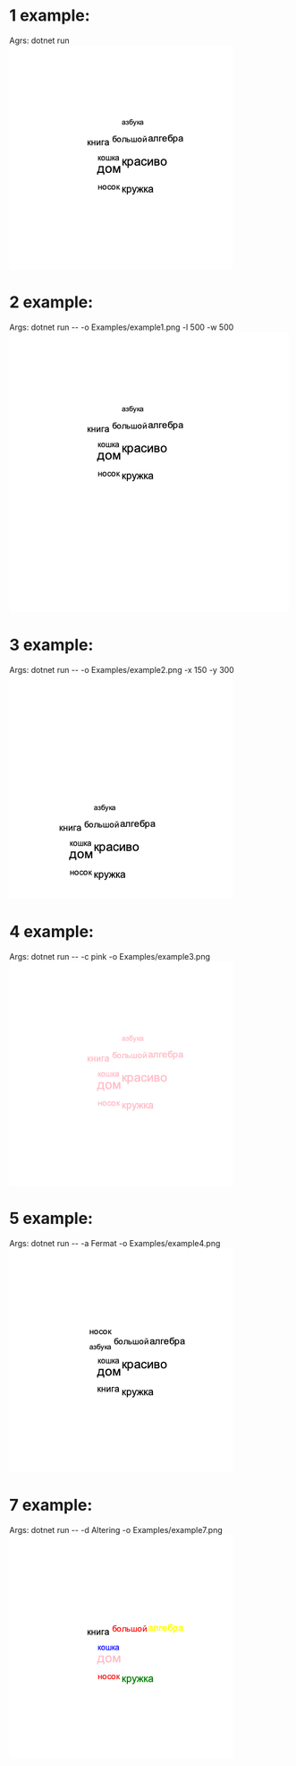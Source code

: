 # 1 example:

Agrs: dotnet run
![alt text](example.png)

# 2 example:

Args: dotnet run -- -o Examples/example1.png -l 500 -w 500
![alt text](example1.png)

# 3 example:

Args: dotnet run -- -o Examples/example2.png -x 150 -y 300
![alt text](example2.png)

# 4 example:

Args: dotnet run -- -c pink -o Examples/example3.png
![alt text](example3.png)

# 5 example:

Args: dotnet run -- -a Fermat -o Examples/example4.png
![alt text](example4.png)

# 7 example:

Args: dotnet run -- -d Altering -o Examples/example7.png
![alt text](example7.png)

